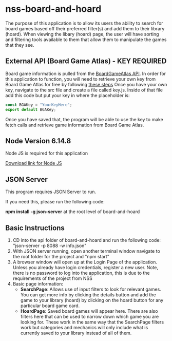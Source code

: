 # nss-board-and-hoard

The purpose of this application is to allow its users the ability to search for board games based off their preferred filter(s) and add them to their library (hoard). When viewing the libary (hoard) page, the user will have sorting and filtering tools available to them that allow them to manipulate the games that they see.

## External API (Board Game Atlas) - KEY REQUIRED
Board game information is pulled from the [BoardGameAtlas API](https://www.boardgameatlas.com/api/docs). 
In order for this application to function, you will need to retrieve your own key from Board Game Atlas for free by following [these steps](https://www.boardgameatlas.com/api/docs/apps)
Once you have your own key, navigate to the src file and create a file called key.js. Inside of that file add this code but put your key in where the placeholder is:

```javascript
const BGAKey = "YourKeyHere";
export default BGAKey;
```

Once you have saved that, the program will be able to use the key to make fetch calls and retrieve game information from Board Game Atlas.

## Node Version 6.14.8

Node JS is required for this application

[Download link for Node JS](https://nodejs.org/en/download/)

## JSON Server

This program requires JSON Server to run.

If you need this, please run the following code:

**npm install -g json-server** at the root level of board-and-hoard

## Basic Instructions

1. CD into the api folder of board-and-hoard and run the following code: "json-server -p 8088 -w info.json"
2. With JSON server running, open another terminal window navigate to the root folder for the project and "npm start"
3. A browser window will open up at the Login Page of the application. Unless you already have login credentials, register a new user. Note, there is no password to log into the       application, this is due to the requirements of the project from NSS
4. Basic page information:
    - **SearchPage**: Allows use of input filters to look for relevant games. You can get more info by clicking the details button and add the game to your library (hoard) by clicking on the hoard button for any particular board game card.
    - **HoardPage**: Saved board games will appear here. There are also filters here that can be used to narrow down which game you are looking for. These work in the same way that the SearchPage filters work but categories and mechanics will only include what is currently saved to your library instead of all of them.